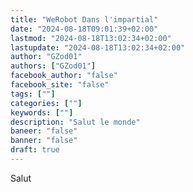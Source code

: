 ```yaml
---
title: "WeRobot Dans l'impartial"
date: "2024-08-18T09:01:39+02:00"
lastmod: "2024-08-18T13:02:34+02:00"
lastupdate: "2024-08-18T13:02:34+02:00"
author: "GZod01"
authors: ["GZod01"]
facebook_author: "false"
facebook_site: "false"
tags: [""]
categories: [""]
keywords: [""]
description: "Salut le monde"
baneer: "false"
banner: "false"
draft: true
---
```

Salut

